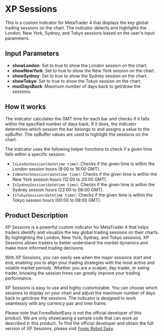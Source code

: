 # XP Sessions

This is a custom indicator for MetaTrader 4 that displays the key global trading sessions on the chart. The indicator detects and highlights the London, New York, Sydney, and Tokyo sessions based on the user's input parameters.

## Input Parameters

- **showLondon**: Set to true to show the London session on the chart.
- **showNewYork**: Set to true to show the New York session on the chart.
- **showSydney**: Set to true to show the Sydney session on the chart.
- **showTokyo**: Set to true to show the Tokyo session on the chart.
- **maxDaysBack**: Maximum number of days back to get/draw the sessions.

## How it works

The indicator calculates the GMT time for each bar and checks if it falls within the specified number of days back. If it does, the indicator determines which session the bar belongs to and assigns a value to the xpBuffer. The xpBuffer values are used to highlight the sessions on the chart.

The indicator uses the following helper functions to check if a given time falls within a specific session:

- `IsLondonSession(datetime time)`: Checks if the given time is within the London session hours (8:00 to 16:00 GMT).
- `IsNewYorkSession(datetime time)`: Checks if the given time is within the New York session hours (12:00 to 20:00 GMT).
- `IsSydneySession(datetime time)`: Checks if the given time is within the Sydney session hours (22:00 to 06:00 GMT).
- `IsTokyoSession(datetime time)`: Checks if the given time is within the Tokyo session hours (00:00 to 08:00 GMT).

## Product Description

XP Sessions is a powerful custom indicator for MetaTrader 4 that helps traders identify and visualize the key global trading sessions on their charts. By highlighting the London, New York, Sydney, and Tokyo sessions, XP Sessions allows traders to better understand the market dynamics and make more informed trading decisions.

With XP Sessions, you can easily see when the major sessions start and end, enabling you to align your trading strategies with the most active and volatile market periods. Whether you are a scalper, day trader, or swing trader, knowing the session times can greatly improve your trading performance.

XP Sessions is easy to use and highly customizable. You can choose which sessions to display on your chart and adjust the maximum number of days back to get/draw the sessions. The indicator is designed to work seamlessly with any currency pair and time frame.

Please note that ForexRobotEasy is not the official developer of this product. We are only showcasing a sample code that can work as described in this product. To find the official developer and obtain the full version of XP Sessions, please visit [Forex Robot Easy](https://forexroboteasy.com/forex-robot-review/xp-sessions-review-master-forex-trading-with-key-global-sessions/).
